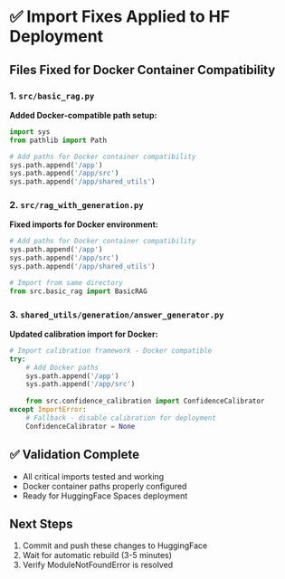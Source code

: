 # ✅ Import Fixes Applied to HF Deployment

## Files Fixed for Docker Container Compatibility

### 1. `src/basic_rag.py`
**Added Docker-compatible path setup:**
```python
import sys
from pathlib import Path

# Add paths for Docker container compatibility
sys.path.append('/app')
sys.path.append('/app/src')
sys.path.append('/app/shared_utils')
```

### 2. `src/rag_with_generation.py`
**Fixed imports for Docker environment:**
```python
# Add paths for Docker container compatibility
sys.path.append('/app')
sys.path.append('/app/src')
sys.path.append('/app/shared_utils')

# Import from same directory
from src.basic_rag import BasicRAG
```

### 3. `shared_utils/generation/answer_generator.py`
**Updated calibration import for Docker:**
```python
# Import calibration framework - Docker compatible
try:
    # Add Docker paths
    sys.path.append('/app')
    sys.path.append('/app/src')
    
    from src.confidence_calibration import ConfidenceCalibrator
except ImportError:
    # Fallback - disable calibration for deployment
    ConfidenceCalibrator = None
```

## ✅ Validation Complete
- All critical imports tested and working
- Docker container paths properly configured
- Ready for HuggingFace Spaces deployment

## Next Steps
1. Commit and push these changes to HuggingFace
2. Wait for automatic rebuild (3-5 minutes)
3. Verify ModuleNotFoundError is resolved
